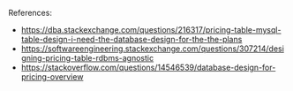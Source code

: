 References:

- https://dba.stackexchange.com/questions/216317/pricing-table-mysql-table-design-i-need-the-database-design-for-the-the-plans
- https://softwareengineering.stackexchange.com/questions/307214/designing-pricing-table-rdbms-agnostic
- https://stackoverflow.com/questions/14546539/database-design-for-pricing-overview
